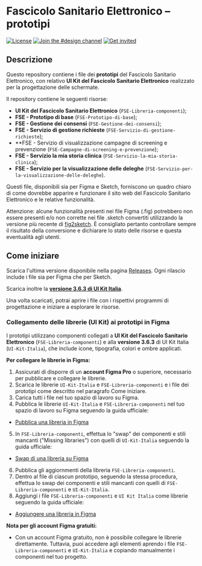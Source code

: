 # Fascicolo Sanitario Elettronico – prototipi

[![License](https://img.shields.io/github/license/italia/design-ui-kit.svg)](https://github.com/italia/design-ui-kit/blob/main/LICENSE)
[![Join the #design channel](https://img.shields.io/badge/Slack%20channel-%23design-blue.svg)](https://developersitalia.slack.com/messages/C7VPAUVB3/)
[![Get invited](https://slack.developers.italia.it/badge.svg)](https://slack.developers.italia.it/)

## Descrizione

Questo repository contiene i file dei **prototipi** del Fascicolo Sanitario Elettronico, con relativo **UI Kit del Fascicolo Sanitario Elettronico** realizzato per la progettazione delle schermate.

Il repository contiene le seguenti risorse:
- **UI Kit del Fascicolo Sanitario Elettronico** (`FSE-Libreria-componenti`);
- **FSE - Prototipo di base** (`FSE-Prototipo-di-base`);
- **FSE - Gestione dei consensi** (`FSE-Gestione-dei-consensi`);
- **FSE - Servizio di gestione richieste** (`FSE-Servizio-di-gestione-richieste`);
- **FSE - Servizio di visualizzazione campagne di screening e prevenzione (`FSE-Campagne-di-screening-e-prevenzione`);
- **FSE - Servizio la mia storia clinica** (`FSE-Servizio-la-mia-storia-clinica`);
- **FSE - Servizio per la visualizzazione delle deleghe** (`FSE-Servizio-per-la-visualizzazione-delle-deleghe`).

Questi file, disponibili sia per Figma e Sketch, forniscono un quadro chiaro di come dovrebbe apparire e
funzionare il sito web del Fascicolo Sanitario Elettronico e le relative funzionalità.

Attenzione: alcune funzionalità presenti nei file Figma (.fig) potrebbero non essere presenti e/o non corrette nei file .sketch convertiti utilizzando la versione più recente di [fig2sketch](https://github.com/sketch-hq/fig2sketch). È consigliato pertanto controllare sempre il risultato della conversione e dichiarare lo stato delle risorse e questa eventualità agli utenti.

## Come iniziare

Scarica l'ultima versione disponibile nella pagina [Releases](https://github.com/italia/design-fse-ui-kit/releases). Ogni rilascio include i file sia per Figma che per Sketch.

Scarica inoltre la **[versione 3.6.3 di UI Kit Italia](https://github.com/italia/design-ui-kit/releases/tag/v3.6.3)**.  

Una volta scaricati, potrai aprire i file con i rispettivi programmi di progettazione e iniziare a esplorare le risorse.

### Collegamento delle librerie (UI Kit) ai prototipi in Figma

I prototipi utilizzano componenti collegati a **UI Kit del Fascicolo Sanitario Elettronico** (`FSE-Libreria-componenti`) e alla **versione 3.6.3** di UI Kit Italia (`UI-Kit-Italia`), che include icone, tipografia, colori e ombre applicati.

**Per collegare le librerie in Figma:**
1. Assicurati di disporre di un **account Figma Pro** o superiore, necessario per pubblicare e collegare le librerie.
2. Scarica le librerie `UI-Kit-Italia` e `FSE-Libreria-componenti` e i file dei prototipi come descritto nel paragrafo Come iniziare. 
3. Carica tutti i file nel tuo spazio di lavoro su Figma.
4. Pubblica le librerie `UI-Kit-Italia` e `FSE-Libreria-componenti` nel tuo spazio di lavoro su Figma seguendo la guida ufficiale: 
  - [Pubblica una libreria in Figma](https://help.figma.com/hc/en-us/articles/360025508373-Publish-a-library)
5. In `FSE-Libreria-componenti`, effettua lo "swap" dei componenti e stili mancanti ("Missing libraries") con quelli di `UI-Kit-Italia` seguendo la guida ufficiale: 
  - [Swap di una libreria su Figma](https://help.figma.com/hc/en-us/articles/4404856784663-Swap-style-and-component-libraries)
6. Pubblica gli aggiornmenti della libreria `FSE-Libreria-componenti`.
7. Dentro al file di ciascun prototipo, seguendo la stessa procedura, effettua lo swap dei componenti e stili mancanti con quelli di `FSE-Libreria-componenti` e `UI-Kit-Italia`.
8. Aggiungi i file `FSE-Libreria-componenti` e `UI Kit Italia` come librerie seguendo la guida ufficiale:
  - [Aggiungere una libreria in Figma](https://help.figma.com/hc/en-us/articles/1500008731201-Enable-or-disable-a-library-in-a-design-file)

**Nota per gli account Figma gratuiti:**
- Con un account Figma gratuito, non è possibile collegare le librerie direttamente. Tuttavia, puoi accedere agli elementi aprendo i file `FSE-Libreria-componenti` e `UI-Kit-Italia` e copiando manualmente i componenti nel tuo progetto.
